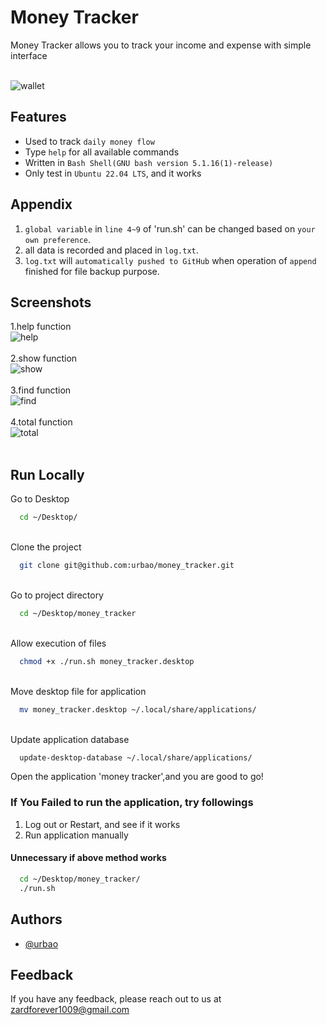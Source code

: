 
# Money Tracker

Money Tracker allows you to track your income and expense with simple interface<br/><br/>



![wallet](https://user-images.githubusercontent.com/87600155/210162390-66085841-3fb4-4a86-8006-2f66329117fd.png)<br/>


## Features

- Used to track `daily money flow`
- Type `help` for all available commands
- Written in `Bash Shell(GNU bash version 5.1.16(1)-release)`
- Only test in `Ubuntu 22.04 LTS`, and it works 



## Appendix

1. `global variable` in `line 4~9` of 'run.sh' can be changed based on `your own preference`.
2. all data is recorded and placed in `log.txt`.
3. `log.txt` will `automatically pushed to GitHub` when operation of `append` finished for file backup purpose.


## Screenshots
1.help function<br/>![help](https://user-images.githubusercontent.com/87600155/210159476-083328a0-f2a2-4149-b18e-f30becad6ea6.png)<br/><br/>
2.show function<br/>![show](https://user-images.githubusercontent.com/87600155/210159480-160c34de-3ea7-4f46-9210-65d71321ef66.png)<br/><br/>
3.find function<br/>![find](https://user-images.githubusercontent.com/87600155/210159488-e7253cb4-c4d3-4dc0-ba61-8e6aa2f1c755.png)<br/><br/>
4.total function<br/>![total](https://user-images.githubusercontent.com/87600155/210159485-9e0601db-8938-464c-b378-5f61c2e82df9.png)<br/><br/>



## Run Locally

Go to Desktop
```bash
  cd ~/Desktop/
```

<br/>Clone the project

```bash
  git clone git@github.com:urbao/money_tracker.git
```
<br/>Go to project directory 
```bash
  cd ~/Desktop/money_tracker
```

<br/>Allow execution of files

```bash
  chmod +x ./run.sh money_tracker.desktop
```

<br/>Move desktop file for application

```bash
  mv money_tracker.desktop ~/.local/share/applications/ 
```

<br/>Update application database

```bash
  update-desktop-database ~/.local/share/applications/
```

Open the application 'money tracker',and you are good to go!
### If You Failed to run the application, try followings
1. Log out or Restart, and see if it works<br/>
2. Run application manually<br/>
#### Unnecessary if above method works
```bash
  cd ~/Desktop/money_tracker/
  ./run.sh
```

## Authors

- [@urbao](https://www.github.com/urbao)


## Feedback

If you have any feedback, please reach out to us at zardforever1009@gmail.com

